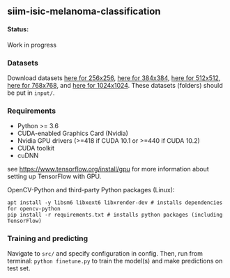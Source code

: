 ## siim-isic-melanoma-classification

#### Status:
Work in progress


### Datasets

Download datasets [here for 256x256](https://www.kaggle.com/cdeotte/melanoma-256x256), [here for 384x384](https://www.kaggle.com/cdeotte/melanoma-384x384), [here for 512x512](https://www.kaggle.com/cdeotte/melanoma-512x512), [here for 768x768](https://www.kaggle.com/cdeotte/melanoma-768x768), and [here for 1024x1024](https://www.kaggle.com/cdeotte/melanoma-1024x1024). These datasets (folders) should be put in `input/`.


### Requirements

* Python >= 3.6
* CUDA-enabled Graphics Card (Nvidia)
* Nvidia GPU drivers (>=418 if CUDA 10.1 or >=440 if CUDA 10.2)
* CUDA toolkit
* cuDNN

see https://www.tensorflow.org/install/gpu for more information about setting up TensorFlow with GPU.

OpenCV-Python and third-party Python packages (Linux):
```
apt install -y libsm6 libxext6 libxrender-dev # installs dependencies for opencv-python
pip install -r requirements.txt # installs python packages (including TensorFlow)
```

### Training and predicting

Navigate to `src/` and specify configuration in config. Then, run from terminal: `python finetune.py` to train the model(s) and make predictions on test set.
